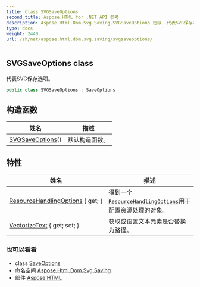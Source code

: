```yaml
---
title: Class SVGSaveOptions
second_title: Aspose.HTML for .NET API 参考
description: Aspose.Html.Dom.Svg.Saving.SVGSaveOptions 班级. 代表SVG保存选项
type: docs
weight: 2440
url: /zh/net/aspose.html.dom.svg.saving/svgsaveoptions/
---
```

## SVGSaveOptions class

代表SVG保存选项。

```csharp
public class SVGSaveOptions : SaveOptions
```

## 构造函数

| 姓名 | 描述 |
| --- | --- |
| [SVGSaveOptions](svgsaveoptions/)() | 默认构造函数。 |

## 特性

| 姓名 | 描述 |
| --- | --- |
| [ResourceHandlingOptions](../../aspose.html.saving/saveoptions/resourcehandlingoptions/) { get; } | 得到一个[`ResourceHandlingOptions`](../../aspose.html.saving/resourcehandlingoptions/)用于配置资源处理的对象。 |
| [VectorizeText](../../aspose.html.dom.svg.saving/svgsaveoptions/vectorizetext/) { get; set; } | 获取或设置文本元素是否替换为路径。 |

### 也可以看看

* class [SaveOptions](../../aspose.html.saving/saveoptions/)
* 命名空间 [Aspose.Html.Dom.Svg.Saving](../../aspose.html.dom.svg.saving/)
* 部件 [Aspose.HTML](../../)


